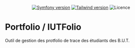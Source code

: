 <div align="center">

[![Symfony version](https://img.shields.io/badge/Symfony-6.1-red?style=for-the-badge)](https://symfony.com/)
[![Tailwind version](https://img.shields.io/badge/tailwindcss-3-purple?style=for-the-badge)](https://getbootstrap.com/)
![Licence](https://img.shields.io/github/license/dannebicque/portfolio?style=for-the-badge)
</div>

# Portfolio / IUTFolio

Outil de gestion des protfolio de trace des étudiants des B.U.T.
